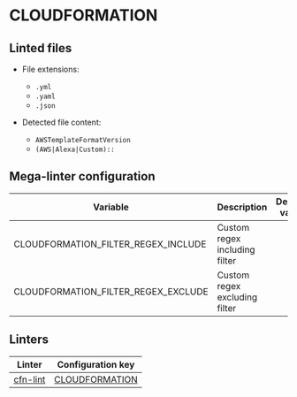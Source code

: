 <!-- markdownlint-disable MD003 MD020 MD033 MD041 -->
<!-- Generated by .automation/build.py, please do not update manually -->
# CLOUDFORMATION

## Linted files

- File extensions:
  - `.yml`
  - `.yaml`
  - `.json`

- Detected file content:
  - `AWSTemplateFormatVersion`
  - `(AWS|Alexa|Custom)::`

## Mega-linter configuration

| Variable | Description | Default value |
| ----------------- | -------------- | -------------- |
| CLOUDFORMATION_FILTER_REGEX_INCLUDE | Custom regex including filter |  |
| CLOUDFORMATION_FILTER_REGEX_EXCLUDE | Custom regex excluding filter |  |

## Linters

| Linter | Configuration key |
| ------ | ----------------- |
| [cfn-lint](https://github.com/nvuillam/mega-linter/tree/master/docs/descriptors/cloudformation_cfn_lint.md#readme) | [CLOUDFORMATION](https://github.com/nvuillam/mega-linter/tree/master/docs/descriptors/cloudformation_cfn_lint.md#readme) |
